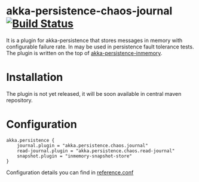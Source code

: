 akka-persistence-chaos-journal [![Build Status](https://travis-ci.org/psliwa/akka-persistence-chaos-journal.svg?branch=master)](https://travis-ci.org/psliwa/akka-persistence-chaos-journal)
==============================

It is a plugin for akka-persistence that stores messages in memory with configurable failure rate. In may be used in persistence fault tolerance tests. The plugin is written on the top of [akka-persistence-inmemory][1].

Installation
============

The plugin is not yet released, it will be soon available in central maven repository.

Configuration
=============

```
akka.persistence {
    journal.plugin = "akka.persistence.chaos.journal"
    read-journal.plugin = "akka.persistence.chaos.read-journal"
    snapshot.plugin = "inmemory-snapshot-store"
}
```

Configuration details you can find in [reference.conf][2]

[1]: https://github.com/dnvriend/akka-persistence-inmemory
[2]: src/main/resources/reference.conf

